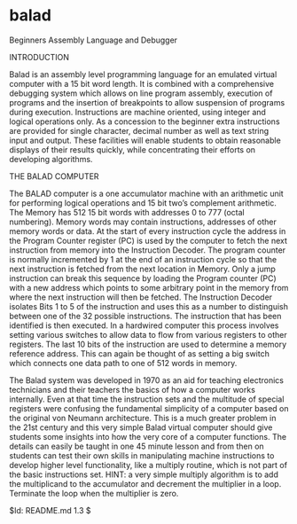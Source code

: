 # balad
Beginners Assembly Language and Debugger

INTRODUCTION

Balad is an assembly level programming language for an emulated virtual computer with a 15 bit word length. It is combined with a comprehensive debugging system which allows on line program assembly, execution of programs and the insertion of breakpoints to allow suspension of programs during execution.
Instructions are machine oriented, using integer and logical operations only. As a concession to the beginner extra instructions are provided for single character, decimal number as well as text string input and output. These facilities will enable students to obtain reasonable displays of their results quickly, while concentrating their efforts on developing algorithms.

THE BALAD COMPUTER

The BALAD computer is a one accumulator machine with an arithmetic unit for performing logical operations and 15 bit two’s complement arithmetic. The Memory has 512 15 bit words with addresses 0 to 777 (octal numbering). Memory words may contain instructions, addresses of other memory words or data.
At the start of every instruction cycle the address in the Program Counter register (PC) is used by the computer to fetch the next instruction from memory into the Instruction Decoder. The program counter is normally incremented by 1 at the end of an instruction cycle so that the next instruction is fetched from the next location in Memory. Only a jump instruction can break this sequence by loading the Program counter (PC) with a new address which points to some arbitrary point in the memory from where the next instruction will then be fetched.
The Instruction Decoder isolates Bits 1 to 5 of the instruction and uses this as a number to distinguish between one of the 32 possible instructions. The instruction that has been identified is then executed. In a hardwired computer this process involves setting various switches to allow data to flow from various registers to other registers.
The last 10 bits of the instruction are used to determine a memory reference address. This can again be thought of as setting a big switch which connects one data path to one of 512 words in memory.

The Balad system was developed in 1970 as an aid for teaching electronics technicians and their teachers the basics of how a computer works internally. Even at that time the instruction sets and the multitude of special registers were confusing the fundamental simplicity of a computer based on the original von Neumann architecture. This is a much greater problem in the 21st century and this very simple Balad virtual computer should give students some insights into how the very core of a computer functions.
The details can easily be taught in one 45 minute lesson and from then on students can test their own skills in manipulating machine instructions to develop higher level functionality, like a multiply routine, which is not part of the basic instructions set.
HINT: a very simple multiply algorithm is to add the multiplicand to the accumulator and decrement the multiplier in a loop. Terminate the loop  when the multiplier is zero.

$Id: README.md 1.3 $
